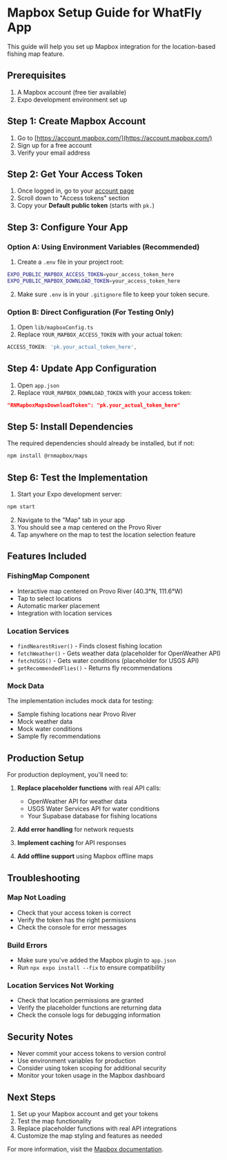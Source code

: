 # Mapbox Setup Guide for WhatFly App

This guide will help you set up Mapbox integration for the location-based fishing map feature.

## Prerequisites

1. A Mapbox account (free tier available)
2. Expo development environment set up

## Step 1: Create Mapbox Account

1. Go to [https://account.mapbox.com/](https://account.mapbox.com/)
2. Sign up for a free account
3. Verify your email address

## Step 2: Get Your Access Token

1. Once logged in, go to your [account page](https://account.mapbox.com/account/)
2. Scroll down to "Access tokens" section
3. Copy your **Default public token** (starts with `pk.`)

## Step 3: Configure Your App

### Option A: Using Environment Variables (Recommended)

1. Create a `.env` file in your project root:
```bash
EXPO_PUBLIC_MAPBOX_ACCESS_TOKEN=your_access_token_here
EXPO_PUBLIC_MAPBOX_DOWNLOAD_TOKEN=your_access_token_here
```

2. Make sure `.env` is in your `.gitignore` file to keep your token secure.

### Option B: Direct Configuration (For Testing Only)

1. Open `lib/mapboxConfig.ts`
2. Replace `YOUR_MAPBOX_ACCESS_TOKEN` with your actual token:
```typescript
ACCESS_TOKEN: 'pk.your_actual_token_here',
```

## Step 4: Update App Configuration

1. Open `app.json`
2. Replace `YOUR_MAPBOX_DOWNLOAD_TOKEN` with your access token:
```json
"RNMapboxMapsDownloadToken": "pk.your_actual_token_here"
```

## Step 5: Install Dependencies

The required dependencies should already be installed, but if not:

```bash
npm install @rnmapbox/maps
```

## Step 6: Test the Implementation

1. Start your Expo development server:
```bash
npm start
```

2. Navigate to the "Map" tab in your app
3. You should see a map centered on the Provo River
4. Tap anywhere on the map to test the location selection feature

## Features Included

### FishingMap Component
- Interactive map centered on Provo River (40.3°N, 111.6°W)
- Tap to select locations
- Automatic marker placement
- Integration with location services

### Location Services
- `findNearestRiver()` - Finds closest fishing location
- `fetchWeather()` - Gets weather data (placeholder for OpenWeather API)
- `fetchUSGS()` - Gets water conditions (placeholder for USGS API)
- `getRecommendedFlies()` - Returns fly recommendations

### Mock Data
The implementation includes mock data for testing:
- Sample fishing locations near Provo River
- Mock weather data
- Mock water conditions
- Sample fly recommendations

## Production Setup

For production deployment, you'll need to:

1. **Replace placeholder functions** with real API calls:
   - OpenWeather API for weather data
   - USGS Water Services API for water conditions
   - Your Supabase database for fishing locations

2. **Add error handling** for network requests

3. **Implement caching** for API responses

4. **Add offline support** using Mapbox offline maps

## Troubleshooting

### Map Not Loading
- Check that your access token is correct
- Verify the token has the right permissions
- Check the console for error messages

### Build Errors
- Make sure you've added the Mapbox plugin to `app.json`
- Run `npx expo install --fix` to ensure compatibility

### Location Services Not Working
- Check that location permissions are granted
- Verify the placeholder functions are returning data
- Check the console logs for debugging information

## Security Notes

- Never commit your access tokens to version control
- Use environment variables for production
- Consider using token scoping for additional security
- Monitor your token usage in the Mapbox dashboard

## Next Steps

1. Set up your Mapbox account and get your tokens
2. Test the map functionality
3. Replace placeholder functions with real API integrations
4. Customize the map styling and features as needed

For more information, visit the [Mapbox documentation](https://docs.mapbox.com/).
